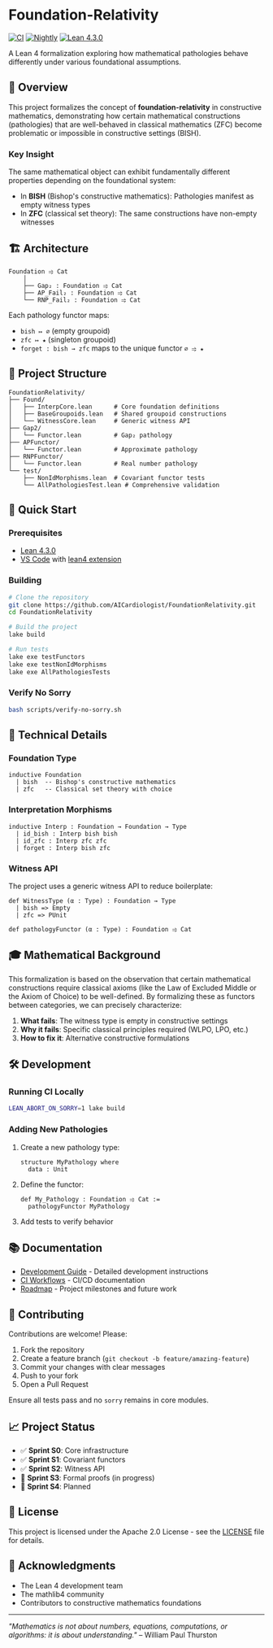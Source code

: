 # Foundation-Relativity

[![CI](https://github.com/AICardiologist/FoundationRelativity/actions/workflows/ci.yml/badge.svg)](https://github.com/AICardiologist/FoundationRelativity/actions/workflows/ci.yml)
[![Nightly](https://github.com/AICardiologist/FoundationRelativity/actions/workflows/nightly.yml/badge.svg)](https://github.com/AICardiologist/FoundationRelativity/actions/workflows/nightly.yml)
[![Lean 4.3.0](https://img.shields.io/badge/Lean-4.3.0-blue)](https://github.com/leanprover/lean4)

A Lean 4 formalization exploring how mathematical pathologies behave differently under various foundational assumptions.

## 🎯 Overview

This project formalizes the concept of **foundation-relativity** in constructive mathematics, demonstrating how certain mathematical constructions (pathologies) that are well-behaved in classical mathematics (ZFC) become problematic or impossible in constructive settings (BISH).

### Key Insight

The same mathematical object can exhibit fundamentally different properties depending on the foundational system:
- In **BISH** (Bishop's constructive mathematics): Pathologies manifest as empty witness types
- In **ZFC** (classical set theory): The same constructions have non-empty witnesses

## 🏗️ Architecture

```
Foundation ⥤ Cat
    │
    ├── Gap₂ : Foundation ⥤ Cat
    ├── AP_Fail₂ : Foundation ⥤ Cat  
    └── RNP_Fail₂ : Foundation ⥤ Cat
```

Each pathology functor maps:
- `bish ↦ ∅` (empty groupoid)
- `zfc ↦ ★` (singleton groupoid)
- `forget : bish → zfc` maps to the unique functor `∅ ⥤ ★`

## 📁 Project Structure

```
FoundationRelativity/
├── Found/
│   ├── InterpCore.lean      # Core foundation definitions
│   ├── BaseGroupoids.lean   # Shared groupoid constructions
│   └── WitnessCore.lean     # Generic witness API
├── Gap2/
│   └── Functor.lean         # Gap₂ pathology
├── APFunctor/
│   └── Functor.lean         # Approximate pathology
├── RNPFunctor/
│   └── Functor.lean         # Real number pathology
└── test/
    ├── NonIdMorphisms.lean  # Covariant functor tests
    └── AllPathologiesTest.lean # Comprehensive validation
```

## 🚀 Quick Start

### Prerequisites

- [Lean 4.3.0](https://github.com/leanprover/lean4/releases/tag/v4.3.0)
- [VS Code](https://code.visualstudio.com/) with [lean4 extension](https://marketplace.visualstudio.com/items?itemName=leanprover.lean4)

### Building

```bash
# Clone the repository
git clone https://github.com/AICardiologist/FoundationRelativity.git
cd FoundationRelativity

# Build the project
lake build

# Run tests
lake exe testFunctors
lake exe testNonIdMorphisms
lake exe AllPathologiesTests
```

### Verify No Sorry

```bash
bash scripts/verify-no-sorry.sh
```

## 🔬 Technical Details

### Foundation Type

```lean
inductive Foundation
  | bish  -- Bishop's constructive mathematics
  | zfc   -- Classical set theory with choice
```

### Interpretation Morphisms

```lean
inductive Interp : Foundation → Foundation → Type
  | id_bish : Interp bish bish
  | id_zfc : Interp zfc zfc
  | forget : Interp bish zfc
```

### Witness API

The project uses a generic witness API to reduce boilerplate:

```lean
def WitnessType (α : Type) : Foundation → Type
  | bish => Empty
  | zfc => PUnit

def pathologyFunctor (α : Type) : Foundation ⥤ Cat
```

## 🎓 Mathematical Background

This formalization is based on the observation that certain mathematical constructions require classical axioms (like the Law of Excluded Middle or the Axiom of Choice) to be well-defined. By formalizing these as functors between categories, we can precisely characterize:

1. **What fails**: The witness type is empty in constructive settings
2. **Why it fails**: Specific classical principles required (WLPO, LPO, etc.)
3. **How to fix it**: Alternative constructive formulations

## 🛠️ Development

### Running CI Locally

```bash
LEAN_ABORT_ON_SORRY=1 lake build
```

### Adding New Pathologies

1. Create a new pathology type:
   ```lean
   structure MyPathology where
     data : Unit
   ```

2. Define the functor:
   ```lean
   def My_Pathology : Foundation ⥤ Cat := 
     pathologyFunctor MyPathology
   ```

3. Add tests to verify behavior

## 📚 Documentation

- [Development Guide](docs/DEV_GUIDE.md) - Detailed development instructions
- [CI Workflows](.github/workflows/README.md) - CI/CD documentation
- [Roadmap](ROADMAP.md) - Project milestones and future work

## 🤝 Contributing

Contributions are welcome! Please:

1. Fork the repository
2. Create a feature branch (`git checkout -b feature/amazing-feature`)
3. Commit your changes with clear messages
4. Push to your fork
5. Open a Pull Request

Ensure all tests pass and no `sorry` remains in core modules.

## 📈 Project Status

- ✅ **Sprint S0**: Core infrastructure
- ✅ **Sprint S1**: Covariant functors  
- ✅ **Sprint S2**: Witness API
- 🚧 **Sprint S3**: Formal proofs (in progress)
- 📅 **Sprint S4**: Planned

## 📄 License

This project is licensed under the Apache 2.0 License - see the [LICENSE](LICENSE) file for details.

## 🙏 Acknowledgments

- The Lean 4 development team
- The mathlib4 community
- Contributors to constructive mathematics foundations

---

*"Mathematics is not about numbers, equations, computations, or algorithms: it is about understanding."* – William Paul Thurston